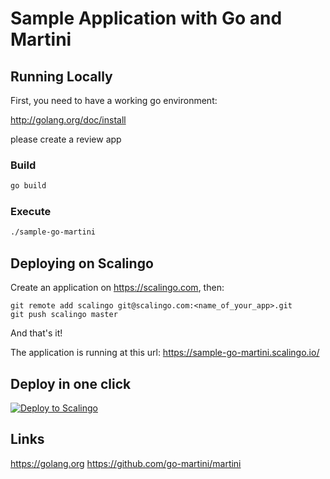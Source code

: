 Sample Application with Go and Martini
======================================

Running Locally
---------------

First, you need to have a working go environment:

http://golang.org/doc/install
 
 please create a review app

### Build
```sh
go build
```

### Execute
```sh
./sample-go-martini
```

Deploying on Scalingo
---------------------

Create an application on https://scalingo.com, then:

```
git remote add scalingo git@scalingo.com:<name_of_your_app>.git
git push scalingo master
```

And that's it!

The application is running at this url: https://sample-go-martini.scalingo.io/

Deploy in one click
-------------------

[![Deploy to Scalingo](https://cdn.scalingo.com/deploy/button.svg)](https://my.scalingo.com/deploy)

Links
-----

https://golang.org
https://github.com/go-martini/martini
